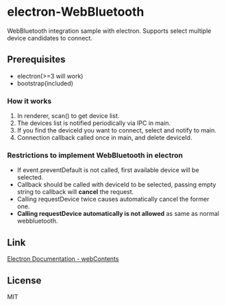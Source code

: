 # electron-WebBluetooth

WebBluetooth integration sample with electron. Supports select multiple device candidates to connect.

## Prerequisites

- electron(>=3 will work)
- bootstrap(included)

### How it works

1. In renderer, scan() to get device list.
1. The devices list is notified periodically via IPC in main.
1. If you find the deviceId you want to connect, select and notify to main.
1. Connection callback called once in main, and delete deviceId.

### Restrictions to implement WebBluetooth in electron

- If event.preventDefault is not called, first available device will be selected.
- Callback should be called with deviceId to be selected, passing empty string to callback will **cancel** the request.
- Calling requestDevice twice causes automatically cancel the former one.
- **Calling requestDevice automatically is not allowed** as same as normal webbluetooth.

## Link

[Electron Documentation - webContents](https://electronjs.org/docs/api/web-contents#event-select-bluetooth-device)

## License

MIT
